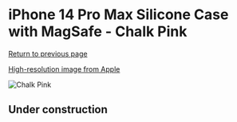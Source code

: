 # iPhone 14 Pro Max Silicone Case with MagSafe - Chalk Pink

[Return to previous page](/iphone_14)

[High-resolution image from Apple](https://store.storeimages.cdn-apple.com/8756/as-images.apple.com/is/MPTT3?wid=4500&hei=4500&fmt=png)

<div style="width: 500px"><img src="/everyphone/MPTT3.png" alt="Chalk Pink"></div>

## Under construction
